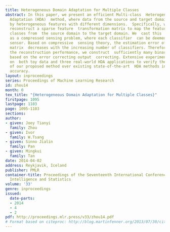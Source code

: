 ```yaml
---
title: Heterogeneous Domain Adaptation for Multiple Classes
abstract: In this paper, we present an efficient Multi-class  Heterogeneous Domain
  Adaptation (HDA)  method, where data from the source and target domains are  represented
  by heterogeneous features with different dimensions.  Specifically, we propose to
  reconstruct a sparse feature  transformation matrix to map the features of multiple
  classes from  the source domain to the target domain. We  cast this  learning task
  as a compressed sensing problem, where each classifier  can be deemed as a measurement
  sensor. Based on compressive  sensing theory, the estimation error of the transformation
  matrix  decreases with the increasing number of classifiers. Therefore, to  guarantee
  the reconstruction performance, we construct  sufficiently many binary classifiers
  based on the error correcting output  correcting. Extensive experiments are conducted
  on  both toy data and three real-world HDA applications to verify the  superiority
  of our proposed method over existing state-of-the-art  HDA methods in terms of prediction
  accuracy.
layout: inproceedings
series: Proceedings of Machine Learning Research
id: zhou14
month: 0
tex_title: "{Heterogeneous Domain Adaptation for Multiple Classes}"
firstpage: 1095
lastpage: 1103
page: 1095-1103
sections: 
author:
- given: Joey Tianyi
  family: Zhou
- given: Ivor
  family: W.Tsang
- given: Sinno Jialin
  family: Pan
- given: Mingkui
  family: Tan
date: 2014-04-02
address: Reykjavik, Iceland
publisher: PMLR
container-title: Proceedings of the Seventeenth International Conference on Artificial
  Intelligence and Statistics
volume: '33'
genre: inproceedings
issued:
  date-parts:
  - 2014
  - 4
  - 2
pdf: http://proceedings.mlr.press/v33/zhou14.pdf
# Format based on citeproc: http://blog.martinfenner.org/2013/07/30/citeproc-yaml-for-bibliographies/
---
```

